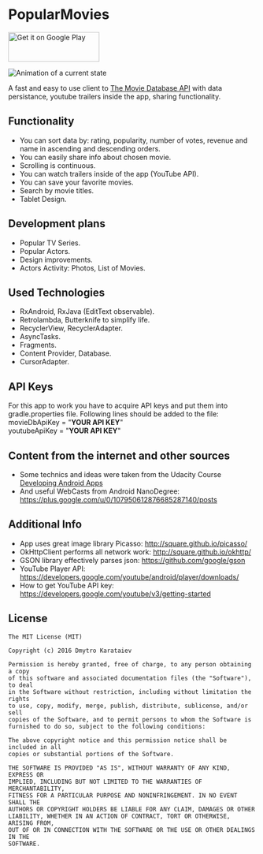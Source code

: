 # PopularMovies
<a href="https://play.google.com/store/apps/details?id=karataiev.dmytro.popularmovies"><img alt="Get it on Google Play" src="https://play.google.com/intl/en_us/badges/images/apps/en-play-badge.png" width="185" height="60"/></a><br>

![Animation of a current state](movies.gif)

A fast and easy to use client to [The Movie Database API](https://www.themoviedb.org) with data persistance, youtube trailers inside the app, sharing functionality.

## Functionality
* You can sort data by: rating, popularity, number of votes, revenue and name in ascending and descending orders.
* You can easily share info about chosen movie.
* Scrolling is continuous.
* You can watch trailers inside of the app (YouTube API).
* You can save your favorite movies.
* Search by movie titles.
* Tablet Design.

## Development plans
* Popular TV Series.
* Popular Actors.
* Design improvements.
* Actors Activity: Photos, List of Movies.

## Used Technologies
* RxAndroid, RxJava (EditText observable).
* Retrolambda, Butterknife to simplify life.
* RecyclerView, RecyclerAdapter.
* AsyncTasks.
* Fragments.
* Content Provider, Database.
* CursorAdapter.

## API Keys
For this app to work you have to acquire API keys and put them into gradle.properties file.
Following lines should be added to the file: <br>
movieDbApiKey = "**YOUR API KEY**" <br>
youtubeApiKey = "**YOUR API KEY**"

## Content from the internet and other sources
* Some technics and ideas were taken from the Udacity Course [Developing Android Apps](https://www.udacity.com/course/viewer#!/c-ud853-nd)
* And useful WebCasts from Android NanoDegree: https://plus.google.com/u/0/107950612876685287140/posts

## Additional Info
* App uses great image library Picasso: http://square.github.io/picasso/
* OkHttpClient performs all network work: http://square.github.io/okhttp/
* GSON library effectively parses json: https://github.com/google/gson
* YouTube Player API: https://developers.google.com/youtube/android/player/downloads/
* How to get YouTube API key: https://developers.google.com/youtube/v3/getting-started

License
-------

	The MIT License (MIT)

	Copyright (c) 2016 Dmytro Karataiev

	Permission is hereby granted, free of charge, to any person obtaining a copy
	of this software and associated documentation files (the "Software"), to deal
	in the Software without restriction, including without limitation the rights
	to use, copy, modify, merge, publish, distribute, sublicense, and/or sell
	copies of the Software, and to permit persons to whom the Software is
	furnished to do so, subject to the following conditions:

	The above copyright notice and this permission notice shall be included in all
	copies or substantial portions of the Software.

	THE SOFTWARE IS PROVIDED "AS IS", WITHOUT WARRANTY OF ANY KIND, EXPRESS OR
	IMPLIED, INCLUDING BUT NOT LIMITED TO THE WARRANTIES OF MERCHANTABILITY,
	FITNESS FOR A PARTICULAR PURPOSE AND NONINFRINGEMENT. IN NO EVENT SHALL THE
	AUTHORS OR COPYRIGHT HOLDERS BE LIABLE FOR ANY CLAIM, DAMAGES OR OTHER
	LIABILITY, WHETHER IN AN ACTION OF CONTRACT, TORT OR OTHERWISE, ARISING FROM,
	OUT OF OR IN CONNECTION WITH THE SOFTWARE OR THE USE OR OTHER DEALINGS IN THE
	SOFTWARE.